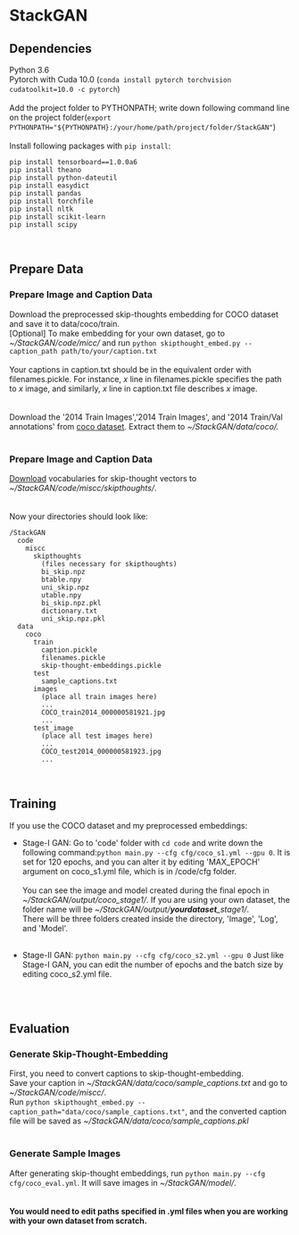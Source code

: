 # StackGAN
## Dependencies<br>
Python 3.6<br>
Pytorch with Cuda 10.0 (```conda install pytorch torchvision cudatoolkit=10.0 -c pytorch```)<br><br>
Add the project folder to PYTHONPATH; write down following command line on the project folder(```export PYTHONPATH="${PYTHONPATH}:/your/home/path/project/folder/StackGAN"```)<br><br>
Install following packages with ```pip install```: 
```
pip install tensorboard==1.0.0a6
pip install theano
pip install python-dateutil
pip install easydict
pip install pandas
pip install torchfile
pip install nltk
pip install scikit-learn
pip install scipy
```
<br>

## Prepare Data
### Prepare Image and Caption Data

Download the preprocessed skip-thoughts embedding for COCO dataset and save it to data/coco/train.
<br>
[Optional] To make embedding for your own dataset, go to *~/StackGAN/code/micc/* and run ```python skipthought_embed.py --caption_path path/to/your/caption.txt```
<br>
<br>
Your captions in caption.txt should be in the equivalent order with filenames.pickle. For instance, *x* line in filenames.pickle specifies the path to *x* image, and similarly, *x* line in caption.txt file describes *x* image.
<br>
<br>
<br>
Download the '2014 Train Images','2014 Train Images', and '2014 Train/Val annotations' from [coco dataset](http://cocodataset.org/#download). Extract them to *~/StackGAN/data/coco/.*
<br>
<br>

### Prepare Image and Caption Data
[Download](https://github.com/ryankiros/skip-thoughts) vocabularies for skip-thought vectors to *~/StackGAN/code/miscc/skipthoughts/*.
<br>
<br>
<br>
Now your directories should look like: <br>
```
/StackGAN
  code
    miscc
      skipthoughts
        (files necessary for skipthoughts)
        bi_skip.npz
        btable.npy
        uni_skip.npz
        utable.npy
        bi_skip.npz.pkl
        dictionary.txt
        uni_skip.npz.pkl
  data
    coco
      train
        caption.pickle
        filenames.pickle
        skip-thought-embeddings.pickle
      test
        sample_captions.txt
      images
        (place all train images here)
        ...
        COCO_train2014_000000581921.jpg
        ...
      test_image
        (place all test images here)
        ...
        COCO_test2014_000000581923.jpg
        ...
``` 
<br>

## Training
If you use the COCO dataset and my preprocessed embeddings: <br>
* Stage-I GAN: Go to 'code' folder with ```cd code``` and write down the following command:```python main.py --cfg cfg/coco_s1.yml --gpu 0```. It is set for 120 epochs, and you can alter it by editing 'MAX_EPOCH' argument on coco_s1.yml file, which is in /code/cfg folder. <br><br>
You can see the image and model created during the final epoch in *~/StackGAN/output/coco_stage1/*. If you are using your own dataset, the folder name will be *~/StackGAN/output/**yourdataset**_stage1/*. <br>
There will be three folders created inside the directory, 'Image', 'Log', and 'Model'. <br> <br>

* Stage-II GAN: ```python main.py --cfg cfg/coco_s2.yml --gpu 0``` Just like Stage-I GAN, you can edit the number of epochs and the batch size by editing coco_s2.yml file.
<br>
<br>

## Evaluation
### Generate Skip-Thought-Embedding
First, you need to convert captions to skip-thought-embedding.<br>
Save your caption in *~/StackGAN/data/coco/sample_captions.txt* and go to *~/StackGAN/code/miscc/*. <br>
Run ```python skipthought_embed.py --caption_path="data/coco/sample_captions.txt"```, and the converted caption file will be saved as *~/StackGAN/data/coco/sample_captions.pkl* <br>
<br>
### Generate Sample Images
After generating skip-thought embeddings, run ```python main.py --cfg cfg/coco_eval.yml```.
It will save images in *~/StackGAN/model/*.
<br>
<br>
<br>
**You would need to edit paths specified in .yml files when you are working with your own dataset from scratch.**
